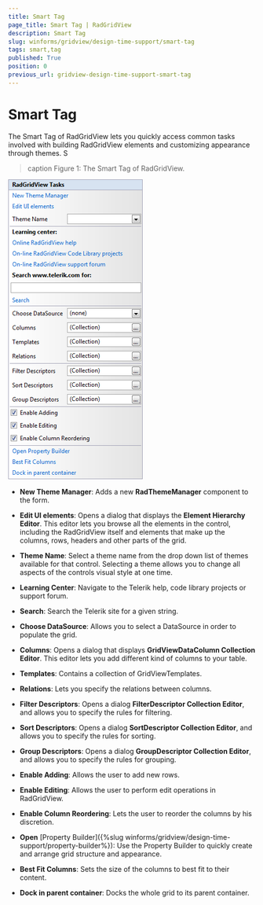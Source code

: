 ```yaml
---
title: Smart Tag
page_title: Smart Tag | RadGridView
description: Smart Tag
slug: winforms/gridview/design-time-support/smart-tag
tags: smart,tag
published: True
position: 0
previous_url: gridview-design-time-support-smart-tag
---
```


# Smart Tag

The Smart Tag of RadGridView lets you quickly access common tasks involved with building RadGridView elements and customizing appearance through themes.
S
>caption Figure 1: The Smart Tag of RadGridView.

![gridview-design-time-support-smart-tag 001](images/gridview-design-time-support-smart-tag001.png)

* __New Theme Manager__: Adds a new __RadThemeManager__ component to the form.

* __Edit UI elements__: Opens a dialog that displays the __Element Hierarchy Editor__. This editor lets you browse all the elements in the control, including the RadGridView itself and elements that make up the columns, rows, headers and other parts of the grid. 

* __Theme Name__: Select a theme name from the drop down list of themes available for that control. Selecting a theme allows you to change all aspects of the controls visual style at one time. 

* __Learning Center__: Navigate to the Telerik help, code library projects or support forum.

* __Search__: Search the Telerik site for a given string. 

* __Choose DataSource__: Allows you to select a DataSource in order to populate the grid.

* __Columns__: Opens a dialog that displays __GridViewDataColumn Collection Editor__. This editor lets you add different kind of columns to your table.

* __Templates__: Contains a collection of GridViewTemplates.

* __Relations__: Lets you specify the relations between columns. 

* __Filter Descriptors__: Opens a dialog __FilterDescriptor Collection Editor__, and allows you to specify the rules for filtering.

* __Sort Descriptors__: Opens a dialog __SortDescriptor Collection Editor__, and allows you to specify the rules for sorting.

* __Group Descriptors__: Opens a dialog __GroupDescriptor Collection Editor__, and allows you to specify the rules for grouping.

* __Enable Adding__: Allows the user to add new rows.

* __Enable Editing__: Allows the user to perform edit operations in RadGridView.

* __Enable Column Reordering__: Lets the user to reorder the columns by his discretion.

* __Open__ [Property Builder]({%slug winforms/gridview/design-time-support/property-builder%}): Use the Property Builder to quickly create and arrange grid structure and appearance.

* __Best Fit Columns__: Sets the size of the columns to best fit to their content.

* __Dock in parent container__: Docks the whole grid to its parent container.
